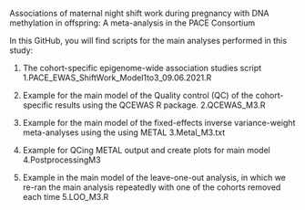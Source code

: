 Associations of maternal night shift work during pregnancy with DNA methylation in offspring: A meta-analysis in the PACE Consortium

In this GitHub, you will find scripts for the main analyses performed in this study:

1. The cohort-specific epigenome-wide association studies script
	1.PACE_EWAS_ShiftWork_Model1to3_09.06.2021.R

2. Example for the main model of the Quality control (QC) of the cohort-specific results using the QCEWAS R package.
	2.QCEWAS_M3.R

3. Example for the main model of the fixed-effects inverse variance-weight meta-analyses using the using METAL
	3.Metal_M3.txt

4. Example for QCing METAL output and create plots for main model 
	4.PostprocessingM3

5. Example in the main model of the leave-one-out analysis, in which we re-ran the main analysis repeatedly with one of the cohorts removed each time
	5.LOO_M3.R
